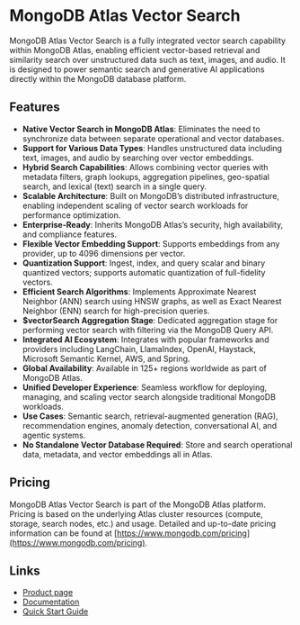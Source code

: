 # MongoDB Atlas Vector Search

MongoDB Atlas Vector Search is a fully integrated vector search capability within MongoDB Atlas, enabling efficient vector-based retrieval and similarity search over unstructured data such as text, images, and audio. It is designed to power semantic search and generative AI applications directly within the MongoDB database platform.

## Features

- **Native Vector Search in MongoDB Atlas**: Eliminates the need to synchronize data between separate operational and vector databases.
- **Support for Various Data Types**: Handles unstructured data including text, images, and audio by searching over vector embeddings.
- **Hybrid Search Capabilities**: Allows combining vector queries with metadata filters, graph lookups, aggregation pipelines, geo-spatial search, and lexical (text) search in a single query.
- **Scalable Architecture**: Built on MongoDB’s distributed infrastructure, enabling independent scaling of vector search workloads for performance optimization.
- **Enterprise-Ready**: Inherits MongoDB Atlas’s security, high availability, and compliance features.
- **Flexible Vector Embedding Support**: Supports embeddings from any provider, up to 4096 dimensions per vector.
- **Quantization Support**: Ingest, index, and query scalar and binary quantized vectors; supports automatic quantization of full-fidelity vectors.
- **Efficient Search Algorithms**: Implements Approximate Nearest Neighbor (ANN) search using HNSW graphs, as well as Exact Nearest Neighbor (ENN) search for high-precision queries.
- **$vectorSearch Aggregation Stage**: Dedicated aggregation stage for performing vector search with filtering via the MongoDB Query API.
- **Integrated AI Ecosystem**: Integrates with popular frameworks and providers including LangChain, LlamaIndex, OpenAI, Haystack, Microsoft Semantic Kernel, AWS, and Spring.
- **Global Availability**: Available in 125+ regions worldwide as part of MongoDB Atlas.
- **Unified Developer Experience**: Seamless workflow for deploying, managing, and scaling vector search alongside traditional MongoDB workloads.
- **Use Cases**: Semantic search, retrieval-augmented generation (RAG), recommendation engines, anomaly detection, conversational AI, and agentic systems.
- **No Standalone Vector Database Required**: Store and search operational data, metadata, and vector embeddings all in Atlas.

## Pricing

MongoDB Atlas Vector Search is part of the MongoDB Atlas platform. Pricing is based on the underlying Atlas cluster resources (compute, storage, search nodes, etc.) and usage. Detailed and up-to-date pricing information can be found at [https://www.mongodb.com/pricing](https://www.mongodb.com/pricing).

## Links

- [Product page](https://www.mongodb.com/products/platform/atlas-vector-search)
- [Documentation](https://www.mongodb.com/docs/atlas/atlas-vector-search/)
- [Quick Start Guide](https://www.mongodb.com/docs/atlas/atlas-vector-search/tutorials/vector-search-quick-start/)
